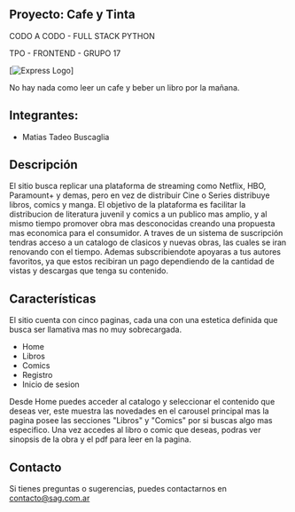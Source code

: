 ## Proyecto: Cafe y Tinta
  CODO A CODO - FULL STACK PYTHON
  
  TPO - FRONTEND - GRUPO 17


[![Express Logo](https://static.vecteezy.com/system/resources/previews/011/468/436/non_2x/coffee-book-logo-design-tea-book-store-iconic-logo-free-vector.jpg)]

 No hay nada como leer un cafe y beber un libro por la mañana.





## Integrantes:
+ Matias Tadeo Buscaglia


## Descripción
El sitio busca replicar una plataforma de streaming como Netflix, HBO, Paramount+ y demas, pero en vez de distribuir  Cine o Series distribuye libros, comics y manga.
El objetivo de la plataforma es facilitar la distribucion de literatura juvenil y comics a un publico mas amplio, y al mismo tiempo promover obra mas desconocidas creando una propuesta mas economica para el consumidor. 
A traves de un sistema de suscripción tendras acceso a un catalogo de clasicos y nuevas obras, las cuales se iran renovando con el tiempo. Ademas subscribiendote apoyaras a tus autores favoritos, ya que estos recibiran un pago dependiendo de la cantidad de vistas y descargas que tenga su contenido.


## Características
  El sitio cuenta con cinco paginas, cada una con una estetica definida que busca ser llamativa mas no muy sobrecargada.

 * Home
 * Libros
 * Comics
 * Registro
 * Inicio de sesion

Desde Home puedes acceder al catalogo y seleccionar el contenido que deseas ver, este muestra las novedades en el carousel principal mas la pagina posee las secciones "Libros" y "Comics" por si buscas algo mas especifico. Una vez accedes al libro o comic que deseas, podras ver sinopsis de la obra y el pdf para leer en la pagina.


## Contacto
Si tienes preguntas o sugerencias, puedes contactarnos en contacto@sag.com.ar
